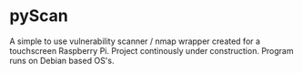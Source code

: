 # pyScan
A simple to use vulnerability scanner / nmap wrapper created for a touchscreen Raspberry Pi. Project continously under construction. Program runs on Debian based OS's. 
